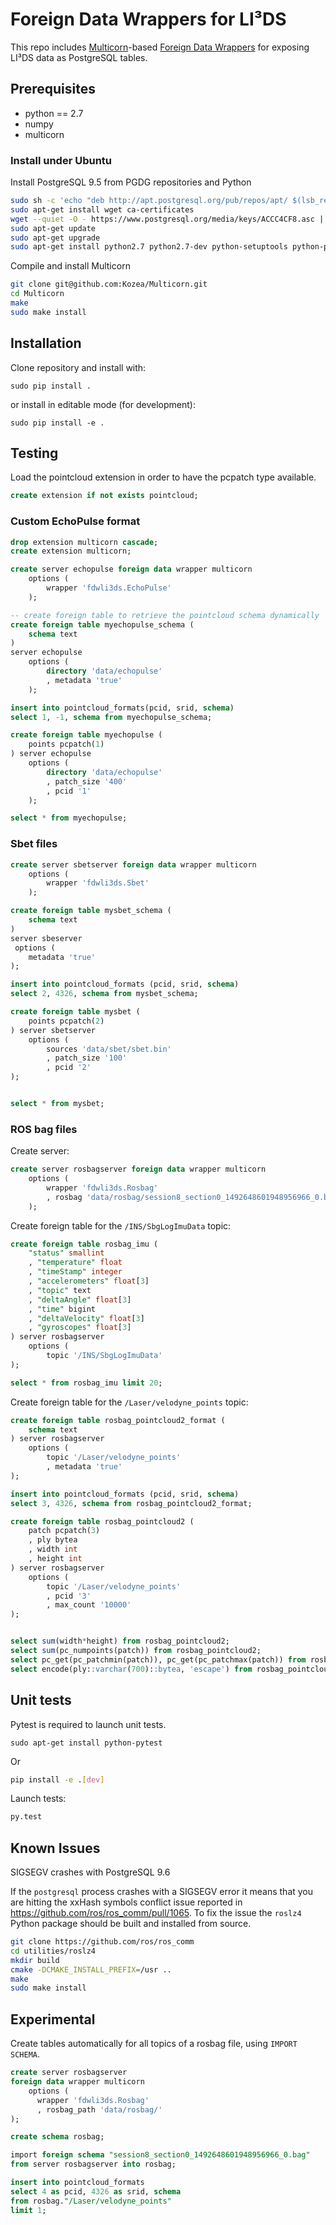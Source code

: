 # Foreign Data Wrappers for LI³DS

This repo includes [Multicorn](http://multicorn.org/)-based [Foreign Data
Wrappers](https://www.postgresql.org/docs/current/static/fdwhandler.html)
for exposing LI³DS data as PostgreSQL tables.

## Prerequisites

- python == 2.7
- numpy
- multicorn

### Install under Ubuntu

Install PostgreSQL 9.5 from PGDG repositories and Python

```sh
sudo sh -c 'echo "deb http://apt.postgresql.org/pub/repos/apt/ $(lsb_release -cs)-pgdg main" > /etc/apt/sources.list.d/pgdg.list'
sudo apt-get install wget ca-certificates
wget --quiet -O - https://www.postgresql.org/media/keys/ACCC4CF8.asc | sudo apt-key add -
sudo apt-get update
sudo apt-get upgrade
sudo apt-get install python2.7 python2.7-dev python-setuptools python-pip python-numpy postgresql-9.5 postgresql-server-dev-9.5
```

Compile and install Multicorn
```sh
git clone git@github.com:Kozea/Multicorn.git
cd Multicorn
make
sudo make install
```

## Installation

Clone repository and install with:

	sudo pip install .

or install in editable mode (for development):

	sudo pip install -e .

## Testing

Load the pointcloud extension in order to have the pcpatch type available.

```sql
create extension if not exists pointcloud;
```

### Custom EchoPulse format

```sql
drop extension multicorn cascade;
create extension multicorn;

create server echopulse foreign data wrapper multicorn
    options (
        wrapper 'fdwli3ds.EchoPulse'
    );

-- create foreign table to retrieve the pointcloud schema dynamically
create foreign table myechopulse_schema (
    schema text
)
server echopulse
    options (
        directory 'data/echopulse'
        , metadata 'true'
    );

insert into pointcloud_formats(pcid, srid, schema)
select 1, -1, schema from myechopulse_schema;

create foreign table myechopulse (
    points pcpatch(1)
) server echopulse
    options (
        directory 'data/echopulse'
        , patch_size '400'
        , pcid '1'
    );

select * from myechopulse;
```

### Sbet files

```sql
create server sbetserver foreign data wrapper multicorn
    options (
        wrapper 'fdwli3ds.Sbet'
    );

create foreign table mysbet_schema (
    schema text
)
server sbeserver
 options (
    metadata 'true'
);

insert into pointcloud_formats (pcid, srid, schema)
select 2, 4326, schema from mysbet_schema;

create foreign table mysbet (
    points pcpatch(2)
) server sbetserver
    options (
        sources 'data/sbet/sbet.bin'
        , patch_size '100'
        , pcid '2'
);


select * from mysbet;

```

### ROS bag files

Create server:

```sql
create server rosbagserver foreign data wrapper multicorn
    options (
        wrapper 'fdwli3ds.Rosbag'
        , rosbag 'data/rosbag/session8_section0_1492648601948956966_0.bag'
    );
```

Create foreign table for the `/INS/SbgLogImuData` topic:

```sql
create foreign table rosbag_imu (
    "status" smallint
    , "temperature" float
    , "timeStamp" integer
    , "accelerometers" float[3]
    , "topic" text
    , "deltaAngle" float[3]
    , "time" bigint
    , "deltaVelocity" float[3]
    , "gyroscopes" float[3]
) server rosbagserver
    options (
        topic '/INS/SbgLogImuData'
);

select * from rosbag_imu limit 20;
```

Create foreign table for the `/Laser/velodyne_points` topic:

```sql
create foreign table rosbag_pointcloud2_format (
    schema text
) server rosbagserver
    options (
        topic '/Laser/velodyne_points'
        , metadata 'true'
);

insert into pointcloud_formats (pcid, srid, schema)
select 3, 4326, schema from rosbag_pointcloud2_format;

create foreign table rosbag_pointcloud2 (
    patch pcpatch(3)
    , ply bytea
    , width int
    , height int
) server rosbagserver
    options (
        topic '/Laser/velodyne_points'
        , pcid '3'
        , max_count '10000'
);


select sum(width*height) from rosbag_pointcloud2;
select sum(pc_numpoints(patch)) from rosbag_pointcloud2;
select pc_get(pc_patchmin(patch)), pc_get(pc_patchmax(patch)) from rosbag_pointcloud2 limit 20;
select encode(ply::varchar(700)::bytea, 'escape') from rosbag_pointcloud2 limit 1;
```

## Unit tests

Pytest is required to launch unit tests.

```
sudo apt-get install python-pytest
```

Or

```bash
pip install -e .[dev]
```

Launch tests:

```bash
py.test
```

## Known Issues

SIGSEGV crashes with PostgreSQL 9.6

If the `postgresql` process crashes with a SIGSEGV error it means that you are hitting the xxHash symbols conflict issue reported in https://github.com/ros/ros_comm/pull/1065. To fix the issue the `roslz4` Python package should be built and installed from source.

```bash
git clone https://github.com/ros/ros_comm
cd utilities/roslz4
mkdir build
cmake -DCMAKE_INSTALL_PREFIX=/usr ..
make
sudo make install
```

## Experimental

Create tables automatically for all topics of a rosbag file, using `IMPORT
SCHEMA`.

```sql
create server rosbagserver
foreign data wrapper multicorn
    options (
      wrapper 'fdwli3ds.Rosbag'
      , rosbag_path 'data/rosbag/'
);

create schema rosbag;

import foreign schema "session8_section0_1492648601948956966_0.bag"
from server rosbagserver into rosbag;

insert into pointcloud_formats
select 4 as pcid, 4326 as srid, schema
from rosbag."/Laser/velodyne_points"
limit 1;
```
